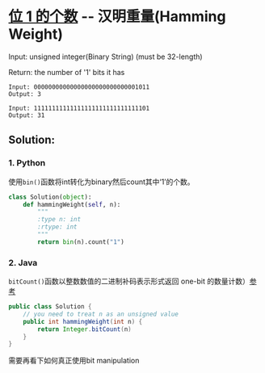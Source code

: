 # [位 1 的个数](https://leetcode-cn.com/problems/number-of-1-bits/) --  汉明重量(Hamming Weight)

Input: unsigned integer(Binary String) (must be 32-length) 

Return: the number of '1' bits it has

```
Input: 00000000000000000000000000001011
Output: 3

Input: 11111111111111111111111111111101
Output: 31
```

## Solution: 

### 1. Python
使用```bin()```函数将int转化为binary然后count其中‘1’的个数。
```python
class Solution(object):
    def hammingWeight(self, n):
        """
        :type n: int
        :rtype: int
        """
        return bin(n).count("1")
```

### 2. Java 
```bitCount()```函数以整数数值的二进制补码表示形式返回 one-bit 的数量计数）[参考](https://blog.csdn.net/Yohohaha/article/details/72744434?utm_medium=distribute.pc_relevant.none-task-blog-2~default~baidujs_baidulandingword~default-0.essearch_pc_relevant&spm=1001.2101.3001.4242.1)
```Java
public class Solution {
    // you need to treat n as an unsigned value
    public int hammingWeight(int n) {
        return Integer.bitCount(n)
    }
}
```

需要再看下如何真正使用bit manipulation



